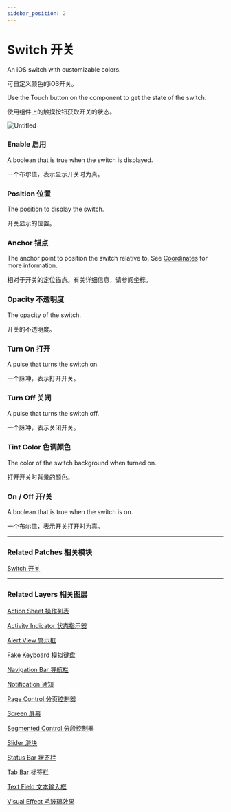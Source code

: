```yaml
---
sidebar_position: 2
---
```


# Switch 开关

An iOS switch with customizable colors.

可自定义颜色的iOS开关。

Use the Touch button on the component to get the state of the switch.

使用组件上的触摸按钮获取开关的状态。

![Untitled](https://s3.us-west-2.amazonaws.com/secure.notion-static.com/800f7885-2ac7-4984-b52b-90ec9540544c/Untitled.png?X-Amz-Algorithm=AWS4-HMAC-SHA256&X-Amz-Content-Sha256=UNSIGNED-PAYLOAD&X-Amz-Credential=AKIAT73L2G45EIPT3X45%2F20220602%2Fus-west-2%2Fs3%2Faws4_request&X-Amz-Date=20220602T190909Z&X-Amz-Expires=86400&X-Amz-Signature=2b32ec43ce686523a0d724f972b67ba3340d220fbc1fe2d532916997221bc5b6&X-Amz-SignedHeaders=host&response-content-disposition=filename%20%3D%22Untitled.png%22&x-id=GetObject)

### Enable 启用

A boolean that is true when the switch is displayed.

一个布尔值，表示显示开关时为真。

### Position 位置

The position to display the switch.

开关显示的位置。

### Anchor 锚点

The anchor point to position the switch relative to. See [Coordinates](./../Concepts/Coordinates.md) for more information.

相对于开关的定位锚点。有关详细信息，请参阅坐标。

### Opacity 不透明度

The opacity of the switch.

开关的不透明度。

### Turn On 打开

A pulse that turns the switch on.

一个脉冲，表示打开开关。

### Turn Off 关闭

A pulse that turns the switch off.

一个脉冲，表示关闭开关。

### Tint Color 色调颜色

The color of the switch background when turned on.

打开开关时背景的颜色。

### On / Off 开/关

A boolean that is true when the switch is on.

一个布尔值，表示开关打开时为真。

------

### Related Patches 相关模块

[Switch 开关](./../Utility/Switch.md)

------

### Related Layers 相关图层

[Action Sheet 操作列表](./Action%20Sheet.md)

[Activity Indicator 状态指示器](./Activity%20Indicator.md)

[Alert View 警示框](./Alert%20View.md)

[Fake Keyboard 模拟键盘](./Fake%20Keyboard.md)

[Navigation Bar 导航栏](./Navigation%20Bar.md)

[Notification 通知](./Notification.md)

[Page Control 分页控制器](./Page%20Control.md)

[Screen 屏幕](./Screen.md)

[Segmented Control 分段控制器](./Segmented%20Control.md)

[Slider 滑块](./Slider.md)

[Status Bar 状态栏](./Status%20bar.md)

[Tab Bar 标签栏](./Tab%20Bar.md)

[Text Field 文本输入框](./Text%20Field.md)

[Visual Effect 毛玻璃效果](./Visual%20Effect.md)
